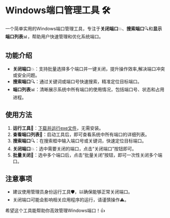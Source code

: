 # Windows端口管理工具 🛠️

一个简单实用的Windows端口管理工具，专注于**关闭端口**💥、**搜索端口**🔍和**显示端口列表**📊，帮助用户快速管理和优化系统端口。

## 功能介绍
- **关闭端口**💥：支持批量选择多个端口并一键关闭，提升操作效率,解决端口冲突或安全问题。
- **搜索端口**🔍：通过关键词或端口号快速搜索，精准定位目标端口。
- **端口列表**📊：清晰展示系统中所有端口的使用情况，包括端口号、状态和占用进程。

## 使用方法
1. **运行工具**🚀：[下载并运行exe文件](https://gitee.com/ilovesshan/win-portkill/blob/master/exe/windows-%E7%AB%AF%E5%8F%A3%E7%AE%A1%E7%90%86%E5%B7%A5%E5%85%B7%20Setup%201.0.0.exe)，无需安装。
2. **查看端口列表**👀：启动工具后，即可查看系统中所有端口的详细列表。
3. **搜索端口**🔍：在搜索框中输入端口号或关键词，快速定位目标端口。
4. **关闭端口**💥：选中需要关闭的端口，点击“关闭端口”按钮即可。
5. **批量关闭**📝：选中多个端口后，点击“批量关闭”按钮，即可一次性关闭多个端口。

## 注意事项
- 建议使用管理员身份运行工具🛡️，以确保能够正常关闭端口。
- 关闭端口可能会影响相关应用程序的运行，请谨慎操作⚠️。

希望这个工具能帮助你高效管理Windows端口！👍
